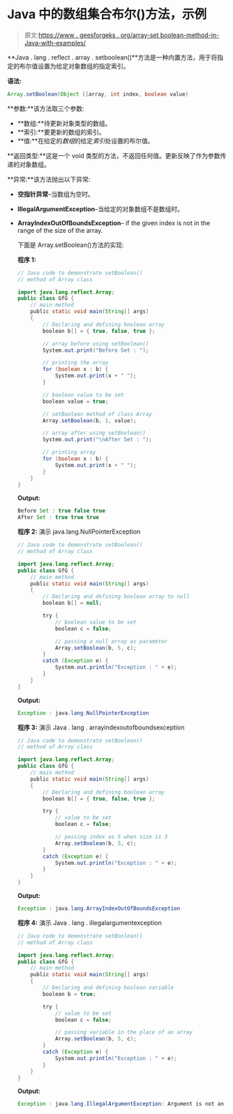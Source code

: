 # Java 中的数组集合布尔()方法，示例

> 原文:[https://www . geesforgeks . org/array-set boolean-method-in-Java-with-examples/](https://www.geeksforgeeks.org/array-setboolean-method-in-java-with-examples/)

**Java . lang . reflect . array . setboolean()**方法是一种内置方法，用于将指定的布尔值设置为给定对象数组的指定索引。

**语法:**

```java
Array.setBoolean(Object []array, int index, boolean value)
```

**参数:**该方法取三个参数:

*   **数组:**待更新对象类型的数组。
*   **索引:**要更新的数组的索引。
*   **值:**在给定的*数组*的给定*索引*处设置的布尔值。

**返回类型:**这是一个 void 类型的方法，不返回任何值。更新反映了作为参数传递的对象数组。

**异常:**该方法抛出以下异常:

*   **空指针异常**–当数组为空时。
*   **IllegalArgumentException**–当给定的对象数组不是数组时。
*   **ArrayIndexOutOfBoundsException**– if the given index is not in the range of the size of the array.

    下面是 Array.setBoolean()方法的实现:

    **程序 1:**

    ```java
    // Java code to demonstrate setBoolean()
    // method of Array class

    import java.lang.reflect.Array;
    public class GfG {
        // main method
        public static void main(String[] args)
        {
            // Declaring and defining boolean array
            boolean b[] = { true, false, true };

            // array before using setBoolean()
            System.out.print("Before Set : ");

            // printing the array
            for (boolean x : b) {
                System.out.print(x + " ");
            }

            // boolean value to be set
            boolean value = true;

            // setBoolean method of class Array
            Array.setBoolean(b, 1, value);

            // array after using setBoolean()
            System.out.print("\nAfter Set : ");

            // printing array
            for (boolean x : b) {
                System.out.print(x + " ");
            }
        }
    }
    ```

    **Output:**

    ```java
    Before Set : true false true 
    After Set : true true true

    ```

    **程序 2:** 演示 java.lang.NullPointerException

    ```java
    // Java code to demonstrate setBoolean()
    // method of Array class

    import java.lang.reflect.Array;
    public class GfG {
        // main method
        public static void main(String[] args)
        {
            // Declaring and defining boolean array to null
            boolean b[] = null;

            try {
                // boolean value to be set
                boolean c = false;

                // passing a null array as parameter
                Array.setBoolean(b, 5, c);
            }
            catch (Exception e) {
                System.out.println("Exception : " + e);
            }
        }
    }
    ```

    **Output:**

    ```java
    Exception : java.lang.NullPointerException

    ```

    **程序 3:** 演示 Java . lang . arrayindexoutofboundsexception

    ```java
    // Java code to demonstrate setBoolean()
    // method of Array class

    import java.lang.reflect.Array;
    public class GfG {
        // main method
        public static void main(String[] args)
        {
            // Declaring and defining boolean array
            boolean b[] = { true, false, true };

            try {
                // value to be set
                boolean c = false;

                // passing index as 5 when size is 3
                Array.setBoolean(b, 5, c);
            }
            catch (Exception e) {
                System.out.println("Exception : " + e);
            }
        }
    }
    ```

    **Output:**

    ```java
    Exception : java.lang.ArrayIndexOutOfBoundsException

    ```

    **程序 4:** 演示 Java . lang . illegalargumentexception

    ```java
    // Java code to demonstrate setBoolean()
    // method of Array class

    import java.lang.reflect.Array;
    public class GfG {
        // main method
        public static void main(String[] args)
        {
            // Declaring and defining boolean variable
            boolean b = true;

            try {
                // value to be set
                boolean c = false;

                // passing variable in the place of an array
                Array.setBoolean(b, 5, c);
            }
            catch (Exception e) {
                System.out.println("Exception : " + e);
            }
        }
    }
    ```

    **Output:**

    ```java
    Exception : java.lang.IllegalArgumentException: Argument is not an array

    ```